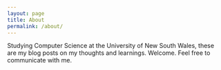 ```yaml
---
layout: page
title: About
permalink: /about/
---
```


Studying Computer Science at the University of New South Wales, these
are my blog posts on my thoughts and learnings. Welcome. Feel free
to communicate with me.

<!---
This is the base Jekyll theme. You can find out more info about customizing your Jekyll theme, as well as basic Jekyll usage documentation at [jekyllrb.com](http://jekyllrb.com/)

You can find the source code for the Jekyll new theme at: [github.com/jglovier/jekyll-new](https://github.com/jglovier/jekyll-new)

You can find the source code for Jekyll at [github.com/jekyll/jekyll](https://github.com/jekyll/jekyll)
-->

